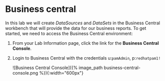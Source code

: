 # Business central

In this lab we will create _DataSources_ and _DataSets_ in the Business Central workbench that will provide the data for our business reports. To get started, we need to access the Business Central environment:

1. From your Lab Information page, click the link for the **Business Central Console**.
1. Login to Business Central with the credentials u:`pamAdmin`, p:`redhatpam1!`

    ![Business Central Console]({% image_path business-central-console.png %}){:width="600px"}
